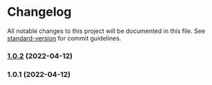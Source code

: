 # Changelog

All notable changes to this project will be documented in this file. See [standard-version](https://github.com/conventional-changelog/standard-version) for commit guidelines.

### [1.0.2](https://github.com/Abolfazl2647/muinotify/compare/v1.0.1...v1.0.2) (2022-04-12)

### 1.0.1 (2022-04-12)
